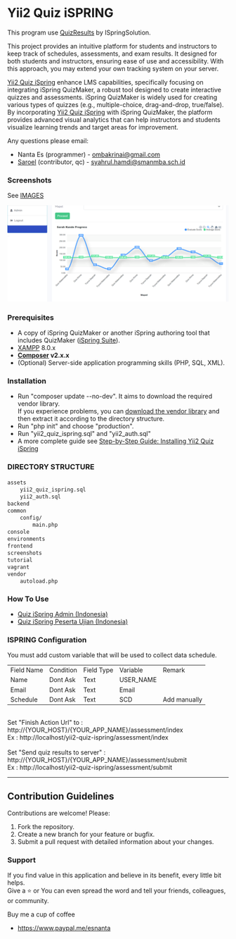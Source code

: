 <h1>
    <strong>Yii2 Quiz iSPRING</strong>
</h1>
<p>
    This program use
    <a href="https://github.com/ispringsolutions/QuizResults">QuizResults</a>
    by ISpringSolution.
</p>
<p>
    This project provides an intuitive platform for students and instructors
    to keep track of schedules, assessments, and exam results. It designed
    for both students and instructors, ensuring ease of use and accessibility. 
    With this approach, you may extend your own tracking system on your server.
</p>
<p>
    <a href="https://daraspace.com/article/4?title=Yii2+Quiz+iSpring+%3A+Enhancing+LMS%2C+Bridging+Data-Driven+Insights+with+iSpring+QuizMaker">Yii2 Quiz iSpring</a> 
    enhance LMS capabilities, specifically focusing on integrating iSpring QuizMaker, 
    a robust tool designed to create interactive quizzes and assessments. iSpring QuizMaker 
    is widely used for creating various types of quizzes (e.g., multiple-choice, drag-and-drop, 
    true/false). By incorporating <a href="https://daraspace.com/article/4?title=Yii2+Quiz+iSpring+%3A+Enhancing+LMS%2C+Bridging+Data-Driven+Insights+with+iSpring+QuizMaker">Yii2 Quiz iSpring</a> 
    with iSpring QuizMaker, the platform provides advanced visual analytics that can help 
    instructors and students visualize learning trends and target areas for improvement.
</p>

<p>
    Any questions please email:
</p>

* Nanta Es (programmer) - ombakrinai@gmail.com
* [Saroel](https://github.com/saroel01) (contributor, qc) - syahrul.hamdi@smanmba.sch.id

<h3><strong>Screenshots</strong></h3>

See <a href="https://github.com/esnanta/yii2-quiz-ispring/tree/master/screenshots">IMAGES</a>

![Alt text](https://github.com/esnanta/yii2-quiz-ispring/raw/master/screenshots/05_grafik_progress.png)

<h3>
    <strong>Prerequisites</strong>
</h3>
<ul>
    <li>
        A copy of iSpring QuizMaker or another iSpring authoring tool that includes
        QuizMaker (<a href="https://www.ispringsolutions.com/">iSpring Suite</a>).
    </li>
    <li>
        <a href="https://www.apachefriends.org/">XAMPP</a>
        8.0.x
    </li>
    <li>
        <strong><a href="https://getcomposer.org/">Composer</a>&nbsp;v2.x.x</strong>
    </li>
    <li>
        (Optional) Server-side application programming skills (PHP, SQL, XML).
    </li>
</ul>
<h3>
    <strong>Installation</strong>
</h3>
<ul>
    <li>
        Run "composer update --no-dev". It aims to download the required vendor library.
        <br>If you experience problems, you can
        <a href="https://drive.google.com/drive/folders/1CnwzIY4ZuYD9JylFdHgcFHPcqFJicnVi?usp=sharing">download the vendor library</a>
        and then extract it according to the directory structure.
    </li>
    <li>
        Run "php init" and choose "production".
    </li>
    <li>
        Run "yii2_quiz_ispring.sql" and "yii2_auth.sql"
    </li>
    <li>
        A more complete guide see <a href="https://daraspace.com/article/5?title=Step-by-Step+Guide%3A+Installing+Yii2+Quiz+iSpring">Step-by-Step Guide: Installing Yii2 Quiz iSpring</a>
    </li>
</ul>

<h3>
    <strong>DIRECTORY STRUCTURE</strong>
</h3>

```
assets
    yii2_quiz_ispring.sql
    yii2_auth.sql
backend
common
    config/
        main.php
console
environments           
frontend
screenshots
tutorial
vagrant
vendor
    autoload.php                 
```

<h3>
    <strong>How To Use</strong>
</h3>
<ul>
    <li>
        <a href="https://github.com/esnanta/yii2-quiz-ispring/blob/master/tutorial/ID-Tutorial%20Quiz%20Ispring%20Admin%20.pdf">Quiz iSpring Admin (Indonesia)</a>
    </li>
    <li>
        <a href="https://github.com/esnanta/yii2-quiz-ispring/blob/master/tutorial/ID-Tutorial%20Quiz%20Ispring%20Peserta%20Ujian.pdf">Quiz iSpring Peserta Ujian (Indonesia)</a>
    </li>
</ul>


<h3>
    <strong>ISPRING Configuration</strong>
</h3>
<p>
    You must add custom variable that will be used to collect data schedule.
</p>

<div>
    <table style="width:500px;">
        <tbody>
            <tr>
                <td>Field Name</td>
                <td>Condition</td>
                <td>Field Type</td>
                <td>Variable</td>
                <td>Remark</td>
            </tr>
            <tr>
                <td>Name</td>
                <td>Dont Ask</td>
                <td>Text</td>
                <td>USER_NAME</td>
                <td>&nbsp;</td>
            </tr>
            <tr>
                <td>Email</td>
                <td>Dont Ask</td>
                <td>Text</td>
                <td>Email</td>
                <td>&nbsp;</td>
            </tr>
            <tr>
                <td>Schedule</td>
                <td>Dont Ask</td>
                <td>Text</td>
                <td>SCD</td>
                <td>Add manually</td>
            </tr>
        </tbody>
    </table>
</div>
<br>
        Set "Finish Action Url" to : http://{YOUR_HOST}/{YOUR_APP_NAME}/assessment/index
        <br>Ex : http://localhost/yii2-quiz-ispring/assessment/index
<br>
<br>
        Set "Send quiz results to server" : http://{YOUR_HOST}/{YOUR_APP_NAME}/assessment/submit
        <br>Ex : http://localhost/yii2-quiz-ispring/assessment/submit
<hr>

## Contribution Guidelines

Contributions are welcome! Please:

1. Fork the repository.
2. Create a new branch for your feature or bugfix.
3. Submit a pull request with detailed information about your changes.
   
<h3>Support</h3>
<p>If you find value in this application and believe in its benefit, every little bit helps. <br>
Give a ⭐️ or You can even spread the word and tell your friends, colleagues, or community.</p>

<p>Buy me a cup of coffee</p>

<ul>
	<li><a href="https://www.paypal.me/esnanta">https://www.paypal.me/esnanta</a></li>
</ul>
